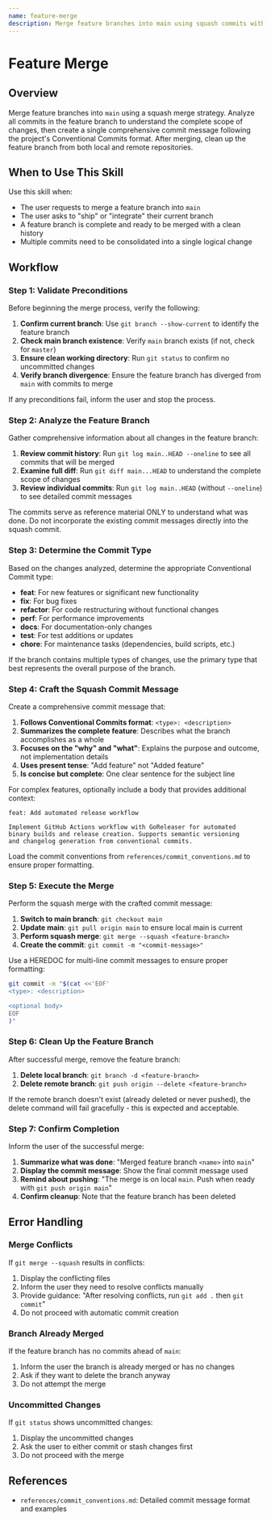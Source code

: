 ```yaml
---
name: feature-merge
description: Merge feature branches into main using squash commits with comprehensive commit messages. Use this skill when the user requests to merge, ship, or integrate a feature branch into the main branch. The skill analyzes all commits in the feature branch to understand the full scope of changes, then creates a single squashed commit with a proper conventional commit message that summarizes the entire feature.
---
```


# Feature Merge

## Overview

Merge feature branches into `main` using a squash merge strategy. Analyze all commits in the feature branch to understand the complete scope of changes, then create a single comprehensive commit message following the project's Conventional Commits format. After merging, clean up the feature branch from both local and remote repositories.

## When to Use This Skill

Use this skill when:
- The user requests to merge a feature branch into `main`
- The user asks to "ship" or "integrate" their current branch
- A feature branch is complete and ready to be merged with a clean history
- Multiple commits need to be consolidated into a single logical change

## Workflow

### Step 1: Validate Preconditions

Before beginning the merge process, verify the following:

1. **Confirm current branch**: Use `git branch --show-current` to identify the feature branch
2. **Check main branch existence**: Verify `main` branch exists (if not, check for `master`)
3. **Ensure clean working directory**: Run `git status` to confirm no uncommitted changes
4. **Verify branch divergence**: Ensure the feature branch has diverged from `main` with commits to merge

If any preconditions fail, inform the user and stop the process.

### Step 2: Analyze the Feature Branch

Gather comprehensive information about all changes in the feature branch:

1. **Review commit history**: Run `git log main..HEAD --oneline` to see all commits that will be merged
2. **Examine full diff**: Run `git diff main...HEAD` to understand the complete scope of changes
3. **Review individual commits**: Run `git log main..HEAD` (without `--oneline`) to see detailed commit messages

The commits serve as reference material ONLY to understand what was done. Do not incorporate the existing commit messages directly into the squash commit.

### Step 3: Determine the Commit Type

Based on the changes analyzed, determine the appropriate Conventional Commit type:

- **feat**: For new features or significant new functionality
- **fix**: For bug fixes
- **refactor**: For code restructuring without functional changes
- **perf**: For performance improvements
- **docs**: For documentation-only changes
- **test**: For test additions or updates
- **chore**: For maintenance tasks (dependencies, build scripts, etc.)

If the branch contains multiple types of changes, use the primary type that best represents the overall purpose of the branch.

### Step 4: Craft the Squash Commit Message

Create a comprehensive commit message that:

1. **Follows Conventional Commits format**: `<type>: <description>`
2. **Summarizes the complete feature**: Describes what the branch accomplishes as a whole
3. **Focuses on the "why" and "what"**: Explains the purpose and outcome, not implementation details
4. **Uses present tense**: "Add feature" not "Added feature"
5. **Is concise but complete**: One clear sentence for the subject line

For complex features, optionally include a body that provides additional context:

```
feat: Add automated release workflow

Implement GitHub Actions workflow with GoReleaser for automated
binary builds and release creation. Supports semantic versioning
and changelog generation from conventional commits.
```

Load the commit conventions from `references/commit_conventions.md` to ensure proper formatting.

### Step 5: Execute the Merge

Perform the squash merge with the crafted commit message:

1. **Switch to main branch**: `git checkout main`
2. **Update main**: `git pull origin main` to ensure local main is current
3. **Perform squash merge**: `git merge --squash <feature-branch>`
4. **Create the commit**: `git commit -m "<commit-message>"`

Use a HEREDOC for multi-line commit messages to ensure proper formatting:

```bash
git commit -m "$(cat <<'EOF'
<type>: <description>

<optional body>
EOF
)"
```

### Step 6: Clean Up the Feature Branch

After successful merge, remove the feature branch:

1. **Delete local branch**: `git branch -d <feature-branch>`
2. **Delete remote branch**: `git push origin --delete <feature-branch>`

If the remote branch doesn't exist (already deleted or never pushed), the delete command will fail gracefully - this is expected and acceptable.

### Step 7: Confirm Completion

Inform the user of the successful merge:

1. **Summarize what was done**: "Merged feature branch `<name>` into `main`"
2. **Display the commit message**: Show the final commit message used
3. **Remind about pushing**: "The merge is on local `main`. Push when ready with `git push origin main`"
4. **Confirm cleanup**: Note that the feature branch has been deleted

## Error Handling

### Merge Conflicts

If `git merge --squash` results in conflicts:

1. Display the conflicting files
2. Inform the user they need to resolve conflicts manually
3. Provide guidance: "After resolving conflicts, run `git add .` then `git commit`"
4. Do not proceed with automatic commit creation

### Branch Already Merged

If the feature branch has no commits ahead of `main`:

1. Inform the user the branch is already merged or has no changes
2. Ask if they want to delete the branch anyway
3. Do not attempt the merge

### Uncommitted Changes

If `git status` shows uncommitted changes:

1. Display the uncommitted changes
2. Ask the user to either commit or stash changes first
3. Do not proceed with the merge

## References

- `references/commit_conventions.md`: Detailed commit message format and examples
